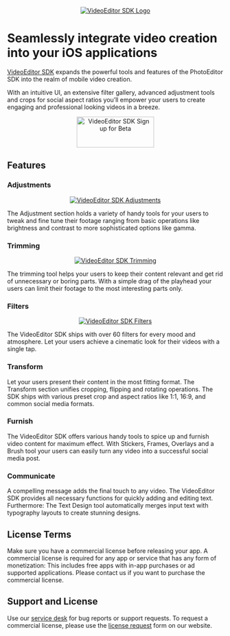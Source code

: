 <p align="center">
    <a target="_blank" href="https://www.video.photoeditorsdk.com/?utm_campaign=Projects&utm_source=Github&utm_medium=VESDK&utm_content=iOS"><img src="https://video.photoeditorsdk.com/assets/img/vesdk-logo-s.svg" alt="VideoEditor SDK Logo"/></a>
</p>
<p align="center">


# Seamlessly integrate video creation into your iOS applications

[VideoEditor SDK](https://video.photoeditorsdk.com/?utm_campaign=Projects&utm_source=Github&utm_medium=VESDK&utm_content=iOS) expands the powerful tools and features of the PhotoEditor SDK into the realm of mobile video creation.

With an intuitive UI, an extensive filter gallery, advanced adjustment tools and crops for social aspect ratios you’ll empower your users to create engaging and professional looking videos in a breeze.
  
<p align="center">
    <a target="_blank" href="https://account.photoeditorsdk.com/pricing?product=vesdk"><img src="https://github.com/imgly/vesdk-android-demo/blob/master/CTA.png" alt="VideoEditor SDK Sign up for Beta" width="180" height="72" border="0" /></a>
</p>
<p align="center">  


## Features

### Adjustments

<p align="center">
    <a target="_blank" href="https://www.video.photoeditorsdk.com/?utm_campaign=Projects&utm_source=Github&utm_medium=VESDK&utm_content=iOS"><img src="https://video.photoeditorsdk.com/assets/img/feature-adjustments.png" alt="VideoEditor SDK Adjustments"/></a>
</p>
<p align="center">

The Adjustment section holds a variety of handy tools for your users to tweak and fine tune their footage ranging from basic operations like brightness and contrast to more sophisticated options like gamma.

### Trimming

<p align="center">
    <a target="_blank" href="https://www.video.photoeditorsdk.com/?utm_campaign=Projects&utm_source=Github&utm_medium=VESDK&utm_content=iOS"><img src="https://video.photoeditorsdk.com/assets/img/feature-trimming.png" alt="VideoEditor SDK Trimming"/></a>
</p>
<p align="center">

The trimming tool helps your users to keep their content relevant and get rid of unnecessary or boring parts. With a simple drag of the playhead your users can limit their footage to the most interesting parts only.

### Filters

<p align="center">
    <a target="_blank" href="https://www.video.photoeditorsdk.com/?utm_campaign=Projects&utm_source=Github&utm_medium=VESDK&utm_content=iOS"><img src="https://video.photoeditorsdk.com/assets/img/feature-filters.png" alt="VideoEditor SDK Filters"/></a>
</p>
<p align="center">

The VideoEditor SDK ships with over 60 filters for every mood and atmosphere. Let your users achieve a cinematic look for their videos with a single tap.

### Transform

Let your users present their content in the most fitting format. The Transform section unifies cropping, flipping and rotating operations. The SDK ships with various preset crop and aspect ratios like 1:1, 16:9, and common social media formats.

### Furnish

The VideoEditor SDK offers various handy tools to spice up and furnish video content for maximum effect. With Stickers, Frames, Overlays and a Brush tool your users can easily turn any video into a successful social media post.

### Communicate

A compelling message adds the final touch to any video. The VideoEditor SDK provides all necessary functions for quickly adding and editing text. Furthermore: The Text Design tool automatically merges input text with typography layouts to create stunning designs.

## License Terms
Make sure you have a commercial license before releasing your app. A commercial license is required for any app or service that has any form of monetization: This includes free apps with in-app purchases or ad supported applications. Please contact us if you want to purchase the commercial license.

## Support and License
Use our [service desk](support.videoeditorsdk.com) for bug reports or support requests. To request a commercial license, please use the [license request](account.photoeditorsdk.com/pricing?product=vesdk) form on our website.

